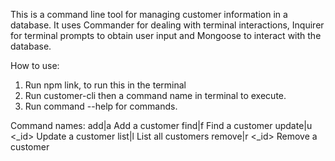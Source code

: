 This is a command line tool for managing customer information in a database. It uses Commander for dealing with terminal interactions, Inquirer for terminal prompts to obtain user input and Mongoose to interact with the database.

How to use:
1) Run npm link, to run this in the terminal
2) Run customer-cli then a command name in terminal to execute.
3) Run command --help for commands.

Command names:
add|a           Add a customer
find|f <name>   Find a customer
update|u <_id>  Update a customer
list|l          List all customers
remove|r <_id>  Remove a customer